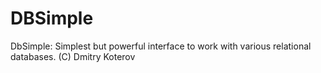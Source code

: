 # DBSimple

DbSimple: Simplest but powerful interface to work with various relational databases. (C) Dmitry Koterov

